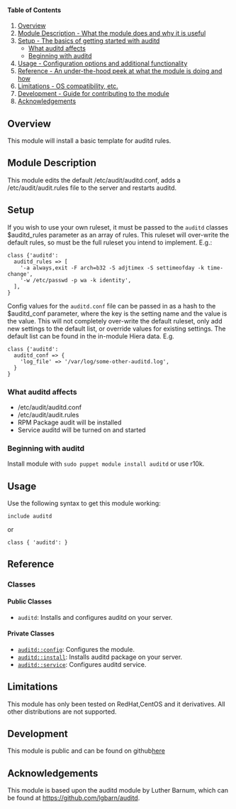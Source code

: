 #### Table of Contents

1. [Overview](#overview)
2. [Module Description - What the module does and why it is useful](#module-description)
3. [Setup - The basics of getting started with auditd](#setup)
    * [What auditd affects](#what-auditd-affects)
    * [Beginning with auditd](#beginning-with-auditd)
4. [Usage - Configuration options and additional functionality](#usage)
5. [Reference - An under-the-hood peek at what the module is doing and how](#reference)
6. [Limitations - OS compatibility, etc.](#limitations)
7. [Development - Guide for contributing to the module](#development)
8. [Acknowledgements](#acknowledgements)

## Overview

This module will install a basic template for auditd rules.

## Module Description

This module edits the default /etc/audit/auditd.conf, adds a /etc/audit/audit.rules file to the server and restarts auditd.

## Setup

If you wish to use your own ruleset, it must be passed to the `auditd` classes $auditd_rules parameter as an array of rules.
This ruleset will over-write the default rules, so must be the full ruleset you intend to implement. E.g.:

```puppet
class {'auditd':
  auditd_rules => [
    '-a always,exit -F arch=b32 -S adjtimex -S settimeofday -k time-change',
    '-w /etc/passwd -p wa -k identity',
  ],
}
```

Config values for the `auditd.conf` file can be passed in as a hash to the $auditd_conf parameter, where the key is the setting name and the value is the value.
This will not completely over-write the default ruleset, only add new settings to the default list, or override values for existing settings.
The default list can be found in the in-module Hiera data.
E.g.

```puppet
class {'auditd':
  auditd_conf => {
    'log_file' => '/var/log/some-other-auditd.log',
  }
}
```

### What auditd affects

* /etc/audit/auditd.conf
* /etc/audit/audit.rules
* RPM Package audit will be installed
* Service auditd will be turned on and started

### Beginning with auditd

Install module with `sudo puppet module install auditd` or use r10k.

## Usage

Use the following syntax to get this module working:

```puppet
include auditd
```

or

```puppet
class { 'auditd': }
```

## Reference

### Classes

#### Public Classes

* `auditd`: Installs and configures auditd on your server.

#### Private Classes

* [`auditd::config`](#auditdconfig): Configures the module.
* [`auditd::install`](#auditdinstall): Installs auditd package on your server.
* [`auditd::service`](#auditdservice): Configures auditd service.

## Limitations

This module has only been tested on RedHat,CentOS and it derivatives.
All other distributions are not supported.

## Development

This module is public and can be found on github[here](https://github.com/ubeek/auditd)

## Acknowledgements

This module is based upon the auditd module by Luther Barnum, which can be found at <https://github.com/lgbarn/auditd>.
